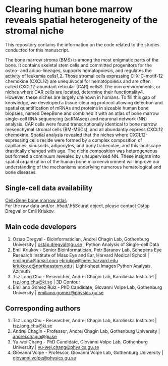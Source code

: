 # Clearing human bone marrow reveals spatial heterogeneity of the stromal niche

This repository contains the information on the code related to the studies conducted for this manuscript.

The bone marrow stroma (BMS) is among the most enigmatic parts of the bone. It contains skeletal stem cells and committed progenitors for the osteo- and adipo-lineages, supports hematopoiesis, and regulates the activity of leukemia cells1,2. Those stromal cells expressing C-X-C-motif-12 chemokine (CXCL12) are unequivocal for hematopoiesis and are often called CXCL12-abundant reticular (CAR) cells3. The microenvironments, or niches where CAR cells are located, determine their functionality4. However, these niches are largely unknown in humans. To fill this gap of knowledge, we developed a tissue-clearing protocol allowing detection and spatial quantification of mRNAs and proteins in sizeable human bone biopsies, named DeepBone and combined it with an atlas of bone marrow single-cell RNA sequencing (scRNAseq) and neuronal network (NN) analysis. CAR cells were found transcriptionally identical to bone marrow mesenchymal stromal cells (BM-MSCs), and all abundantly express CXCL12 chemokine. Spatial analysis revealed that the niches where CXCL12-expressing cells reside were formed by a complex composition of capillaries, sinusoids, adipocytes, and bony trabeculae, and this landscape drastically changed with age. The niche composition was heterogeneous but formed a continuum revealed by unsupervised NN. These insights into spatial organization of the human bone microenvironment will improve our understanding of the mechanisms underlying numerous hematological and bone diseases.

## Single-cell data availability
[CellxGene bone marrow atlas](https://nam12.safelinks.protection.outlook.com/?url=https%3A%2F%2Fcellxgene.cziscience.com%2Fcollections%2F0391c84c-d57d-4741-9277-e4d58f9a3d0c&data=05%7C02%7Ckriukov.e%40northeastern.edu%7C17cfa576b574406326dc08dc421aba17%7Ca8eec281aaa34daeac9b9a398b9215e7%7C0%7C0%7C638457929777265718%7CUnknown%7CTWFpbGZsb3d8eyJWIjoiMC4wLjAwMDAiLCJQIjoiV2luMzIiLCJBTiI6Ik1haWwiLCJXVCI6Mn0%3D%7C0%7C%7C%7C&sdata=k2SELErdM4pfNXlVEfra1Hht9oqJINEFSTiu3QVy3L8%3D&reserved=0) <br />
For the raw data and/or .h5ad/.h5Seurat object, please contact Ostap Dregval or Emil Kriukov.

## Main code developers
1. Ostap Dregval - Bioinformatician, Andrei Chagin Lab, Gothenburg University | ostap.dregval@gu.se |  Python Analysis of Single-cell Data
2. Emil Kriukov - Senior Bioinformatician, Petr Baranov Lab, Schepens Eye Research Institute of Mass Eye and Ear, Harvard Medical School | emilprmu@gmail.com ekriukov@meei.harvard.edu kriukov.e@northeastern.edu | Light-sheet Images Python Analysis, Azimuth
3. Tsz Long Chu - Researcher, Andrei Chagin Lab, Karolinska Institutet | tsz.long.chu@ki.se | 3D Contour
4. Emiliano Gomez Ruiz - PhD Candidate, Giovanni Volpe Lab, Gothenburg University | emiliano.gomez@physics.gu.se

## Corresponding authors
1. Tsz Long Chu - Researcher, Andrei Chagin Lab, Karolinska Institutet | tsz.long.chu@ki.se
2. Andrei Chagin - Professor, Andrei Chagin Lab, Gothenburg University | andrei.chagin@gu.se
3. Yu-wei Chang - PhD Candidate, Giovanni Volpe Lab, Gothenburg University | yu-wei.chang@physics.gu.se
4. Giovanni Volpe - Professor, Giovanni Volpe Lab, Gothenburg University | giovanni.volpe@physics.gu.se
